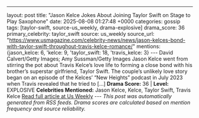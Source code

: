 ---
layout: post
title: "Jason Kelce Jokes About Joining Taylor Swift on Stage to Play Saxophone"
date: 2025-08-08 01:27:48 +0000
categories: gossip
tags: [taylor-swift, source-us_weekly, drama-explosive]
drama_score: 36
primary_celebrity: taylor_swift
source: us_weekly
source_url: "https://www.usmagazine.com/celebrity-news/news/jason-kelces-bond-with-taylor-swift-throughout-travis-kelce-romance/"
mentions: {jason_kelce: 6, 'kelce: 9, 'taylor_swift: 18, 'travis_kelce: 3} --- David Calvert/Getty Images; Amy Sussman/Getty Images Jason Kelce went from stirring the pot about Travis Kelce’s love life to forming a close bond with his brother’s superstar girlfriend, Taylor Swift. The couple’s unlikely love story began on an episode of the Kelces’ “New Heights” podcast in July 2023 when Travis revealed that he tried to […] **Drama Score:** 36 | **Level:** EXPLOSIVE **Celebrities Mentioned:** Jason Kelce, Kelce, Taylor Swift, Travis Kelce [Read full article at Us Weekly](https://www.usmagazine.com/celebrity-news/news/jason-kelces-bond-with-taylor-swift-throughout-travis-kelce-romance/) --- *This post was automatically generated from RSS feeds. Drama scores are calculated based on mention frequency and source reliability.*